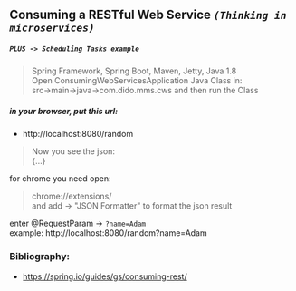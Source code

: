 ## Consuming a RESTful Web Service  *`(Thinking in microservices)`*  
##### `PLUS -> Scheduling Tasks example`    
> Spring Framework, Spring Boot, Maven, Jetty, Java 1.8  
> Open ConsumingWebServicesApplication Java Class in:  
> src->main->java->com.dido.mms.cws and then run the Class  

##### in your browser, put this url:
- http://localhost:8080/random

> Now you see the json:  
> {...}  

for chrome you need open:   
> chrome://extensions/  
> and add -> "JSON Formatter" to format the json result  

enter @RequestParam -> `?name=Adam`  
example: http://localhost:8080/random?name=Adam  

### Bibliography:  
- https://spring.io/guides/gs/consuming-rest/
